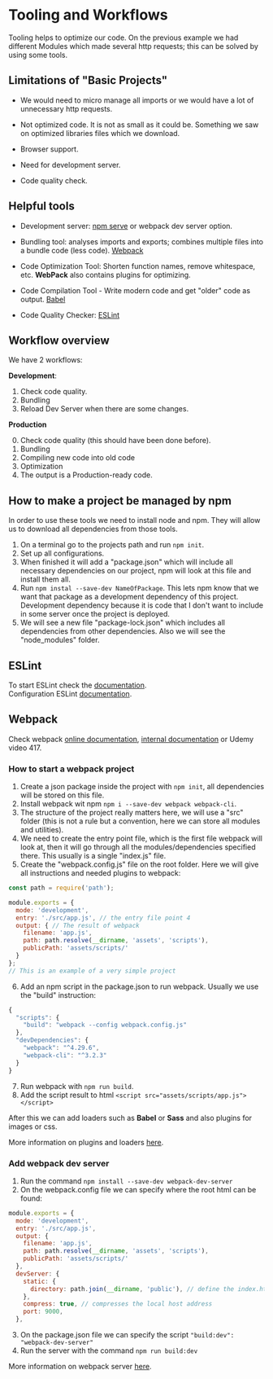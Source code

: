 # Tooling and Workflows

Tooling helps to optimize our code. On the previous example we had different Modules which made several http requests; this can be solved by using some tools.

## Limitations of "Basic Projects"

- We would need to micro manage all imports or we would have a lot of unnecessary http requests.

- Not optimized code. It is not as small as it could be. Something we saw on optimized libraries files which we download.

- Browser support.

- Need for development server.

- Code quality check.

## Helpful tools

- Development server: [npm serve](https://www.npmjs.com/package/serve) or webpack dev server option.

- Bundling tool: analyses imports and exports; combines multiple files into a bundle code (less code). [Webpack](https://www.npmjs.com/package/webpack)

- Code Optimization Tool: Shorten function names, remove whitespace, etc. **WebPack** also contains plugins for optimizing.

- Code Compilation Tool - Write modern code and get "older" code as output. [Babel](https://www.npmjs.com/package/@babel/core)

- Code Quality Checker: [ESLint](https://www.npmjs.com/package/eslint)

## Workflow overview

We have 2 workflows:

**Development**:

1. Check code quality.
2. Bundling
3. Reload Dev Server when there are some changes.

**Production**

0. Check code quality (this should have been done before).
1. Bundling
2. Compiling new code into old code
3. Optimization
4. The output is a Production-ready code.

## How to make a project be managed by npm

In order to use these tools we need to install node and npm. They will allow us to download all dependencies from those tools.

1. On a terminal go to the projects path and run `npm init`.
2. Set up all configurations. 
3. When finished it will add a "package.json" which will include all necessary dependencies on our project, npm will look at this file and install them all.
4. Run `npm instal --save-dev NameOfPackage`. This lets npm know that we want that package as a development dependency of this project. Development dependency because it is code that I don't want to include in some server once the project is deployed.
5. We will see a new file "package-lock.json" which includes all dependencies from other dependencies. Also we will see the "node_modules" folder.

## ESLint 

To start ESLint check the [documentation](https://eslint.org/docs/user-guide/getting-started).   
Configuration ESLint [documentation](https://eslint.org/docs/user-guide/configuring/).

## Webpack

Check webpack [online documentation](https://webpack.js.org/), [internal documentation]('./webpack.md') or Udemy video 417.

### How to start a webpack project

1. Create a json package inside the project with `npm init`, all dependencies will be stored on this file.
2. Install webpack wit npm `npm i --save-dev webpack webpack-cli`.
3. The structure of the project really matters here, we will use a "src" folder (this is not a rule but a convention, here we can store all modules and utilities).
4. We need to create the entry point file, which is the first file webpack will look at, then it will go through all the modules/dependencies specified there. This usually is a single "index.js" file.
5. Create the "webpack.config.js" file on the root folder. Here we will give all instructions and needed plugins to webpack:

```javascript
const path = require('path');

module.exports = {
  mode: 'development',
  entry: './src/app.js', // the entry file point 4
  output: { // The result of webpack
    filename: 'app.js', 
    path: path.resolve(__dirname, 'assets', 'scripts'),
    publicPath: 'assets/scripts/'
  }
};
// This is an example of a very simple project
```

6. Add an npm script in the package.json to run webpack. Usually we use the "build" instruction:

```javascript
{
  "scripts": {
    "build": "webpack --config webpack.config.js"
  },
  "devDependencies": {
    "webpack": "^4.29.6",
    "webpack-cli": "^3.2.3"
  }
}
```

7. Run webpack with `npm run build`.
8. Add the script result to html `<script src="assets/scripts/app.js"></script>`

After this we can add loaders such as **Babel** or **Sass** and also plugins for images or css.

More information on plugins and loaders [here](https://dev.to/antonmelnyk/how-to-configure-webpack-from-scratch-for-a-basic-website-46a5).

### Add webpack dev server

1. Run the command `npm install --save-dev webpack-dev-server`
2. On the webpack.config file we can specify where the root html can be found:
```JavaScript
module.exports = {
  mode: 'development',
  entry: './src/app.js',
  output: {
    filename: 'app.js',
    path: path.resolve(__dirname, 'assets', 'scripts'),
    publicPath: 'assets/scripts/'
  },
  devServer: {
    static: {
      directory: path.join(__dirname, 'public'), // define the index.html path
    },
    compress: true, // compresses the local host address
    port: 9000,
  },
```
3. On the package.json file we can specify the script `"build:dev": "webpack-dev-server"`
4. Run the server with the command `npm run build:dev`

More information on webpack server [here](https://webpack.js.org/configuration/dev-server/).
